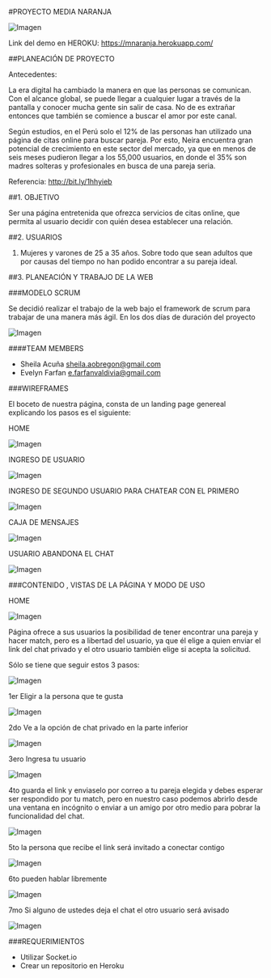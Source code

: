 #PROYECTO MEDIA NARANJA

![Imagen](http://3.1m.yt/sWrE0gi.png "Imagen")

Link del demo en HEROKU: https://mnaranja.herokuapp.com/

##PLANEACIÓN DE PROYECTO

Antecedentes:

La era digital ha cambiado la manera en que las personas se comunican. Con el alcance global, se puede llegar a cualquier lugar a través de la pantalla y conocer mucha gente sin salir de casa. No de es extrañar entonces que también se comience a buscar el amor por este canal.

Según estudios, en el Perú solo el 12% de las personas han utilizado una página de citas online para buscar pareja. Por esto, Neira encuentra gran potencial de crecimiento en este sector del mercado, ya que en menos de seis meses pudieron llegar a los 55,000 usuarios, en donde el 35% son madres solteras y profesionales en busca de una pareja seria.

Referencia: http://bit.ly/1hhyieb

##1. OBJETIVO

Ser una página entretenida que ofrezca servicios de citas online, que permita al usuario decidir con quién desea establecer una relación.

##2. USUARIOS

1. Mujeres y varones de 25 a 35 años. 
Sobre todo que sean adultos que por causas del tiempo no han podido encontrar a su pareja ideal.

##3. PLANEACIÓN Y TRABAJO DE LA WEB

###MODELO SCRUM

Se decidió realizar el trabajo de la web bajo el framework de scrum para trabajar de una manera más ágil. En los dos días de duración del proyecto

![Imagen](http://1.1m.yt/wM0PrUi.png "Imagen")

####<a name="teammembers"></a>TEAM MEMBERS
* Sheila Acuña <sheila.aobregon@gmail.com>
* Evelyn Farfan <e.farfanvaldivia@gmail.com>

###WIREFRAMES

El boceto de nuestra página, consta de un landing page genereal explicando los pasos  es el siguiente:

HOME

![Imagen](http://2.1m.yt/ZvLUNqJ.jpg "Imagen")

INGRESO DE USUARIO

![Imagen](http://2.1m.yt/kctE2R3.jpg "Imagen")

INGRESO DE SEGUNDO USUARIO PARA CHATEAR CON EL PRIMERO

![Imagen](http://2.1m.yt/LFBkNLz.jpg "Imagen")

CAJA DE MENSAJES

![Imagen](http://2.1m.yt/altirdU.jpg "Imagen")

USUARIO ABANDONA EL CHAT

![Imagen](http://2.1m.yt/bdL6vM2.jpg "Imagen")

###CONTENIDO , VISTAS DE LA PÁGINA Y MODO DE USO

HOME

![Imagen](http://3.1m.yt/xuAa0Uz.png "Imagen")

Página ofrece a sus usuarios la posibilidad de tener encontrar una pareja y hacer match, pero es a libertad del usuario, ya que él elige a quien enviar el link del chat privado y el otro usuario también elige si acepta la solicitud.

Sólo se tiene que seguir estos 3 pasos:

![Imagen](http://2.1m.yt/GiAhdZE.png "Imagen")

1er Eligir a la persona que te gusta

![Imagen](http://4.1m.yt/Zb1puds.png "Imagen")

2do Ve a la opción de chat privado en la parte inferior

![Imagen](http://2.1m.yt/2T2fv4I.png "Imagen")

3ero Ingresa tu usuario

![Imagen](http://3.1m.yt/uxdIDNN.png "Imagen")

4to guarda el link y enviaselo por correo a tu pareja elegida y debes esperar ser respondido por tu match, pero en nuestro caso podemos abrirlo desde una ventana en incógnito o enviar a un amigo por otro medio para pobrar la funcionalidad del chat.

![Imagen](http://1.1m.yt/15ZB7gB.png "Imagen")

5to la persona que recibe el link será invitado a conectar contigo

![Imagen](http://2.1m.yt/lSWpAV3.png "Imagen")

6to pueden hablar libremente

![Imagen](http://1.1m.yt/x9v_Fcj.png "Imagen")

7mo Si alguno de ustedes deja el chat el otro usuario será avisado

![Imagen](http://1.1m.yt/2NKIjss.png "Imagen")

###REQUERIMIENTOS

* Utilizar Socket.io
* Crear un repositorio en Heroku


